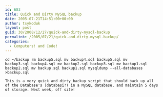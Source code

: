 ```yaml
---
id: 683
title: Quick and Dirty MySQL backup
date: 2005-07-21T14:51:00+00:00
author: tsykoduk
layout: post
guid: 30/2008/12/27/quick-and-dirty-mysql-backup
permalink: /2005/07/21/quick-and-dirty-mysql-backup/
categories:
  - Computers! and Code!
---
```

<code>cd ~/backup
	rm backup5.sql
	mv backup4.sql backup5.sql
	mv backup3.sql backup4.sql
	mv backup2.sql backup3.sql
	mv backup1.sql backup2.sql
	mv backup.sql backup1.sql
	mysqldump --all-databases &gt;backup.sql</code>

	This is a very quick and dirty backup script that should back up all of the Database's (databasi?) in a MySQL database, and maintain 5 days of storage. Next week, off site!